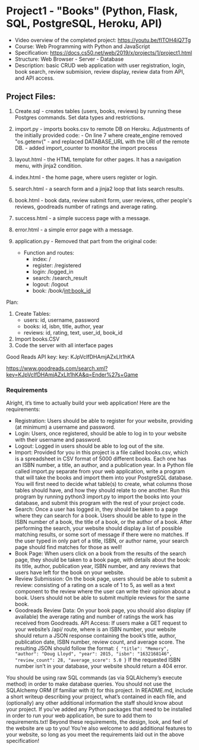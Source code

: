# Project1 - "Books" (Python, Flask, SQL, PostgreSQL, Heroku, API)

- Video overview of the completed project: https://youtu.be/fITOH4iQ7Tg
- Course: Web Programming with Python and JavaScript
- Specification: https://docs.cs50.net/web/2019/x/projects/1/project1.html
- Structure: Web Browser - Server - Database
- Description: basic CRUD web application with user registration, login, book search, review submision, review display, review data from API, and API access.

## Project Files:
1. Create.sql - creates tables (users, books, reviews) by running these Postgres commands. Set data types and restrictions.
2. import.py - imports books.csv to remote DB on Heroku. Adjustments of the initially provided code: 
        - On line 7 where create_engine removed "os.getenv("
        - and replaced DATABASE_URL with the URI of the remote DB.
        - added import_counter to monitor the import process
3. layout.html - the HTML template for other pages. It has a navigation menu, with jinja2 condition.
4. index.html - the home page, where users register or login.
5. search.html - a search form and a jinja2 loop that lists search results.
6. book.html - book data, review submit form, user reviews, other people's reviews, goodreads number of ratings and average rating.
7. success.html - a simple success page with a message.
8. error.html - a simple error page with a message.
9. application.py - Removed that part from the original code:
        <!-- 
        # Check for environment variable
        if not os.getenv("DATABASE_URL"):
            raise RuntimeError("DATABASE_URL is not set") -->
        
    * Function and routes:
        - index:    /
        - register: /registered
        - login:    /logged_in
        - search:   /search_result
        - logout:   /logout
        - book:     /book/<int:book_id>
   

Plan:
1. Create Tables: 
    - users: id, username, password
    - books: id, isbn, title, author, year
    - reviews: id, rating, text, user_id, book_id
2. Import books.CSV
3. Code the server with all interface pages

Good Reads API key:
key: KJpVcIfDHAmjAZxLIt1hKA

https://www.goodreads.com/search.xml?key=KJpVcIfDHAmjAZxLIt1hKA&q=Ender%27s+Game

### Requirements
Alright, it’s time to actually build your web application! Here are the requirements:

- Registration: Users should be able to register for your website, providing (at minimum) a username and password.
- Login: Users, once registered, should be able to log in to your website with their username and password.
- Logout: Logged in users should be able to log out of the site.
- Import: Provided for you in this project is a file called books.csv, which is a spreadsheet in CSV format of 5000 different books. Each one has an ISBN number, a title, an author, and a publication year. In a Python file called import.py separate from your web application, write a program that will take the books and import them into your PostgreSQL database. You will first need to decide what table(s) to create, what columns those tables should have, and how they should relate to one another. Run this program by running python3 import.py to import the books into your database, and submit this program with the rest of your project code.
- Search: Once a user has logged in, they should be taken to a page where they can search for a book. Users should be able to type in the ISBN number of a book, the title of a book, or the author of a book. After performing the search, your website should display a list of possible matching results, or some sort of message if there were no matches. If the user typed in only part of a title, ISBN, or author name, your search page should find matches for those as well!
- Book Page: When users click on a book from the results of the search page, they should be taken to a book page, with details about the book: its title, author, publication year, ISBN number, and any reviews that users have left for the book on your website.
- Review Submission: On the book page, users should be able to submit a review: consisting of a rating on a scale of 1 to 5, as well as a text component to the review where the user can write their opinion about a book. Users should not be able to submit multiple reviews for the same book.
- Goodreads Review Data: On your book page, you should also display (if available) the average rating and number of ratings the work has received from Goodreads.
API Access: If users make a GET request to your website’s /api/<isbn> route, where <isbn> is an ISBN number, your website should return a JSON response containing the book’s title, author, publication date, ISBN number, review count, and average score. The resulting JSON should follow the format:
`{
    "title": "Memory",
    "author": "Doug Lloyd",
    "year": 2015,
    "isbn": "1632168146",
    "review_count": 28,
    "average_score": 5.0
}`
If the requested ISBN number isn’t in your database, your website should return a 404 error.

You should be using raw SQL commands (as via SQLAlchemy’s execute method) in order to make database queries. You should not use the SQLAlchemy ORM (if familiar with it) for this project.
In README.md, include a short writeup describing your project, what’s contained in each file, and (optionally) any other additional information the staff should know about your project.
If you’ve added any Python packages that need to be installed in order to run your web application, be sure to add them to requirements.txt!
Beyond these requirements, the design, look, and feel of the website are up to you! You’re also welcome to add additional features to your website, so long as you meet the requirements laid out in the above specification!

